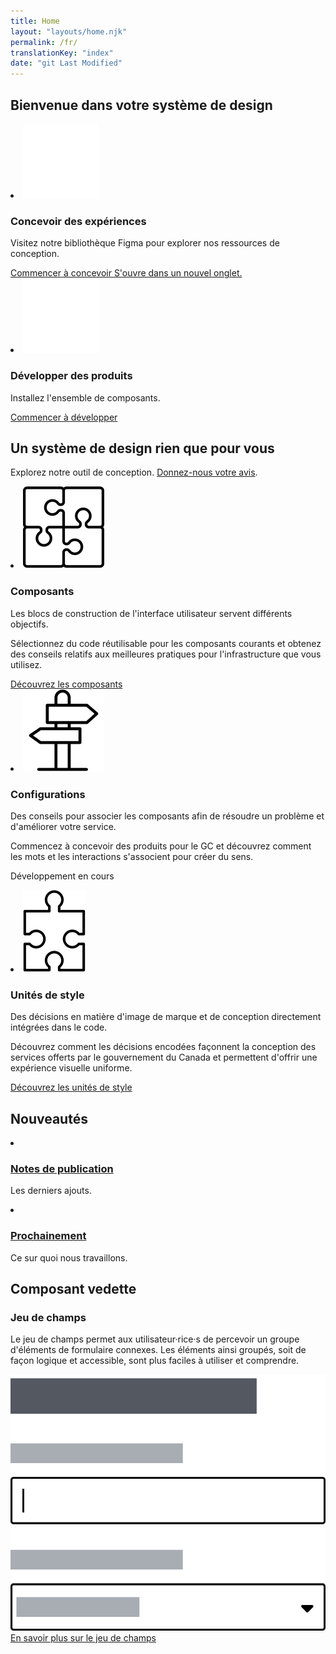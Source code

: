 ```yaml
---
title: Home
layout: "layouts/home.njk"
permalink: /fr/
translationKey: "index"
date: "git Last Modified"
---
```


<h2 class="py-450">Bienvenue dans votre système de design</h2>

<article class="py-500 bg-dark bg-full-width">
  <gcds-grid tag="ul" columns="1fr" columns-tablet="1fr 1fr" gap="450">
    <li class="list-none md:mb-0 mb-500">
      <img class="mb-400" src="../../images/common/home/icon-design.svg" alt="" />
      <h3 class="mb-400">Concevoir des expériences</h3>
      <p class="mb-400">Visitez notre bibliothèque Figma pour explorer nos ressources de conception.</p>
      <a class="link-inherit" href="https://www.figma.com/file/mh2maMG2NBtk41k1O1UGHV/GC-Components-Main?node-id=4%3A1006&t=CVXODmuGNXkwGRmc-0" target="_blank">
        Commencer à concevoir
        <span class="sr-only">S'ouvre dans un nouvel onglet.</span>
        <span class="fa fa-solid fa-external-link ms-100" role="img"></span>
        <!-- <gcds-icon name="external-link" label="S'ouvre dans un nouvel onglet." margin-left="200" /> -->
      </a>
    </li>
    <li class="list-none">
      <img class="mb-400" src="../../images/common/home/icon-develop.svg" alt="" />
      <h3 class="mb-400">Développer des produits</h3>
      <p class="mb-400">Installez l'ensemble de composants.</p>
      <a class="link-inherit" href="/fr/installation/">Commencer à développer</a>
    </li>
  </gcds-grid>
</article>

<article class="py-450">
  <h2 class="mb-400">Un système de design rien que pour vous</h2>
  <p class="mb-500">Explorez notre outil de conception. <a class="link-default" href="/fr/contactez/">Donnez-nous votre avis</a>.</p>
  <gcds-grid tag="ul" columns="1fr" columns-tablet="1fr 1fr" columns-desktop="1fr 1fr 1fr" gap="450">
    <li class="list-none">
      <img class="mb-200" src="../../images/common/home/icon-components.svg" alt="" />
      <h3 class="mb-400">Composants</h3>
      <p class="mb-400">Les blocs de construction de l'interface utilisateur servent différents objectifs.</p>
      <p class="mb-400">Sélectionnez du code réutilisable pour les composants courants et obtenez des conseils relatifs aux meilleures pratiques pour l'infrastructure que vous utilisez.</p>
      <a class="link-default" href="/fr/composants/">Découvrez les composants</a>
    </li>
    <li class="list-none">
      <img class="mb-200" src="../../images/common/home/icon-patterns.svg" alt="" />
      <h3 class="mb-400">Configurations</h3>
      <p class="mb-400">Des conseils pour associer les composants afin de résoudre un problème et d'améliorer votre service.</p>
      <p class="mb-400">Commencez à concevoir des produits pour le GC et découvrez comment les mots et les interactions s'associent pour créer du sens.</p>
      <p>Développement en cours</p>
    </li>
    <li class="list-none">
      <img class="mb-200" src="../../images/common/home/icon-tokens.svg" alt="" />
      <h3 class="mb-400">Unités de style</h3>
      <p class="mb-400">Des décisions en matière d'image de marque et de conception directement intégrées dans le code.</p>
      <p class="mb-400">Découvrez comment les décisions encodées façonnent la conception des services offerts par le gouvernement du Canada et permettent d'offrir une expérience visuelle uniforme.</p>
      <a class="link-default" href="/fr/bases/">Découvrez les unités de style</a>
    </li>
  </gcds-grid>
</article>

<article class="py-500 bg-light bg-full-width">
  <h2 class="mb-400">Nouveautés</h2>
  <gcds-grid tag="ul" columns="1fr" columns-tablet="1fr 1fr" columns-desktop="1fr 1fr 1fr" gap="450">
    <li class="list-none bg-white px-250 py-450 radius-xs">
      <h3 class="mb-400"><a class="link-inherit" href="/fr/notes-de-publication/">Notes de publication</a></h3>
      <p>Les derniers ajouts.</p>
    </li>
    <li class="list-none bg-white px-250 py-450 radius-xs">
      <h3 class="mb-400"><a class="link-inherit" href="/fr/developpement-en-cours/">Prochainement</a></h3>
      <p>Ce sur quoi nous travaillons.</p>
    </li>
  </gcds-grid>
</article>

<article class="py-450">
  <h2 class="mb-400">Composant vedette</h2>
  <h3 class="mb-400">Jeu de champs</h3>
  <p class="mb-450">Le jeu de champs permet aux utilisateur·rice·s de percevoir un groupe d'éléments de formulaire connexes. Les éléments ainsi groupés, soit de façon logique et accessible, sont plus faciles à utiliser et comprendre.</p>
  <img class="mb-450" src="../../images/common/components/preview-fieldset.svg" alt="UI preview of fieldset component using an input and a select field." />
  <a href="/fr/composants/jeu-de-champs/" class="d-block link-default">En savoir plus sur le jeu de champs</a>
</article>
